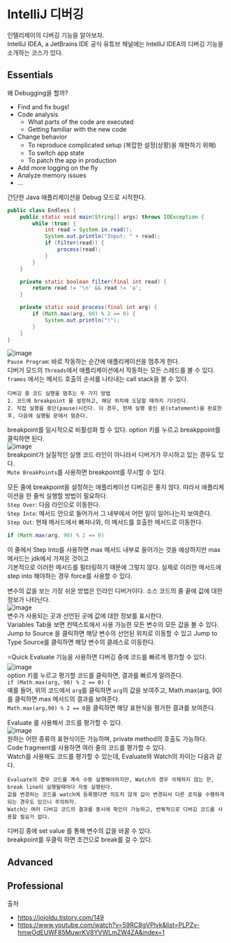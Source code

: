 # IntelliJ 디버깅
인텔리제이의 디버깅 기능을 알아보자.  
IntelliJ IDEA, a JetBrains IDE 공식 유튜브 채널에는 IntelliJ IDEA의 디버깅 기능을 소개하는 코스가 있다.  
## Essentials
왜 Debugging을 할까?  
- Find and fix bugs!  
- Code analysis
  - What parts of the code are executed
  - Getting familiar with the new code  
- Change behavior
  - To reproduce complicated setup (복잡한 설정(상황)을 재현하기 위해)
  - To switch app state
  - To patch the app in production   
- Add more logging on the fly  
- Analyze memory issues  
- ...
  
간단한 Java 애플리케이션을 Debug 모드로 시작한다.  
```java
public class Endless {
    public static void main(String[] args) throws IOException {
        while (true) {
            int read = System.in.read();
            System.out.println("Input: " + read);
            if (filter(read)) {
                process(read);
            }
        }
    }

    private static boolean filter(final int read) {
        return read != '\n' && read != 'a';
    }

    private static void process(final int arg) {
        if (Math.max(arg, 90) % 2 == 0) {
            System.out.println("!");
        }
    }
}
```
![image](https://github.com/user-attachments/assets/04565fef-7705-4a2e-b197-f4eb0a60dc29)  
`Pause Program`: 바로 작동하는 순간에 애플리케이션을 멈추게 한다.  
디버거 모드의 `Threads`에서 애플리케이션에서 작동하는 모든 스레드를 볼 수 있다.  
`frames` 에서는 메서드 호출의 순서를 나타내는 call stack을 볼 수 있다.  
```text
디버깅 중 코드 실행을 멈추는 두 가지 방법  
1. 코드에 breakpoint 를 설정하고, 해당 위치에 도달할 때까지 기다린다.  
2. 직접 실행을 중단(pause)시킨다. 이 경우, 현재 실행 중인 문(statement)을 완료한 후, 다음에 실행될 문에서 멈춘다.  
```
breakpoint를 일시적으로 비활성화 할 수 있다. option 키를 누르고 breakppoint를 클릭하면 된다.  
![image](https://github.com/user-attachments/assets/96f0b4c5-8894-4d62-ae4d-8320b8a55b94)  
breakpoint가 실질적인 실행 코드 라인이 아니라서 디버거가 무시하고 있는 경우도 있다.  
`Mute BreakPoints`를 사용하면 breakpoint를 무시할 수 있다.  
  
모든 줄에 breakpoint을 설정하는 애플리케이션 디버깅은 좋지 않다. 따라서 애플리케이션을 한 줄씩 실행할 방법이 필요하다.  
`Step Over`: 다음 라인으로 이동한다.   
`Step Into`: 메서드 안으로 들어가서 그 내부에서 어떤 일이 일어나는지 보여준다.  
`Step Out`: 현재 메서드에서 빠져나와, 이 메서드를 호출한 메서드로 이동한다.  
```java
if (Math.max(arg, 90) % 2 == 0) 
```
이 줄에서 Step Into를 사용하면 max 메서드 내부로 들어가는 것을 예상하지만 max 메서드는 jdk에서 가져온 것이고  
기본적으로 이러한 메서드를 필터링하기 때문에 그렇지 않다. 실제로 이러한 메서드에 step into 해야하는 경우 force를 사용할 수 있다.  
  
변수의 값을 보는 가장 쉬운 방법은 인라인 디버거이다. 소스 코드의 줄 끝에 값에 대한 정보가 나타난다.  
![image](https://github.com/user-attachments/assets/de0764ad-c44c-412e-a45f-b4158bf14abf)  
변수가 사용되는 곳과 선언된 곳에 값에 대한 정보를 표시한다.  
Variables Tab을 보면 컨텍스트에서 사용 가능한 모든 변수의 모든 값을 볼 수 있다.  
Jump to Source 을 클릭하면 해당 변수의 선언된 위치로 이동할 수 있고 Jump to Type Source를 클릭하면 해당 변수의 클래스로 이동한다.  
  
⭐️Quick Evaluate 기능을 사용하면 디버깅 중에 코드를 빠르게 평가할 수 있다.  
![image](https://github.com/user-attachments/assets/b961b20d-3ee7-433f-a999-968c94f3be04)  
option 키를 누르고 평가할 코드를 클릭하면, 결과를 빠르게 알려준다.  
`if (Math.max(arg, 90) % 2 == 0) {`   
예를 들어, 위의 코드에서 `arg`를 클릭하면 `arg`의 값을 보여주고, Math.max(arg, 90) 를 클릭하면 max 메서드의 결과를 보여준다.  
`Math.max(arg,90) % 2 == 0`을 클릭하면 해당 표현식을 평가한 결과를 보여준다.  
  
Evaluate 를 사용해서 코드를 평가할 수 있다.  
![image](https://github.com/user-attachments/assets/14765e43-3636-469c-bd4a-87916c795a1f)  
원하는 어떤 종류의 표현식이든 가능하며, private method의 호출도 가능하다.  
Code fragment를 사용하면 여러 줄의 코드를 평가할 수 있다.  
Watch를 사용해도 코드를 평가할 수 있는데, Evaluate와 Watch의 차이는 다음과 같다.  
```text
Evaluate의 경우 코드를 계속 수동 실행해야하지만, Watch의 경우 삭제하지 않는 한, break line이 실행될때마다 자동 실행된다.  
값을 변경하는 코드를 watch에 등록했다면 의도치 않게 값이 변경되서 다른 로직을 수행하게 되는 경우도 있으니 주의하자.    
Watch는 여러 디버깅 코드의 결과를 동시에 확인이 가능하고, 반복적으로 디버깅 코드를 사용할 필요가 없다.  
```
  
디버깅 중에 set value 를 통해 변수의 값을 바꿀 수 있다.  
breakpoint를 우클릭 하면 조건으로 break를 걸 수 있다.  
  







## Advanced

## Professional







출처
- https://jojoldu.tistory.com/149
- https://www.youtube.com/watch?v=59RC8gVPlvk&list=PLPZy-hmwOdEUWF85MuwrKV8YVWLmZW4ZA&index=1